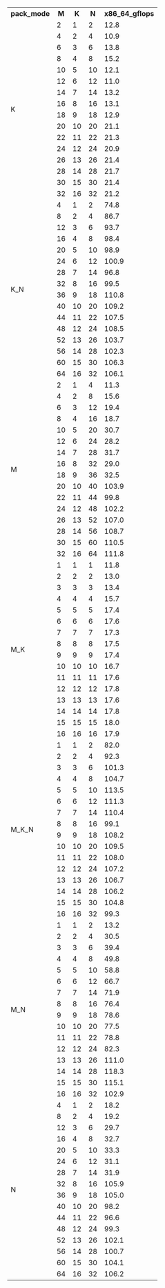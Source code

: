 <table>
	<tr>
		<th>pack_mode</th>
		<th>M</th>
		<th>K</th>
		<th>N</th>
		<th>x86_64_gflops</th>
	</tr>
	<tr>
		<td rowspan='16'>K</td>
		<td>2</td>
		<td>1</td>
		<td>2</td>
		<td>12.8</td>
	</tr>
	<tr>
		<td>4</td>
		<td>2</td>
		<td>4</td>
		<td>10.9</td>
	</tr>
	<tr>
		<td>6</td>
		<td>3</td>
		<td>6</td>
		<td>13.8</td>
	</tr>
	<tr>
		<td>8</td>
		<td>4</td>
		<td>8</td>
		<td>15.2</td>
	</tr>
	<tr>
		<td>10</td>
		<td>5</td>
		<td>10</td>
		<td>12.1</td>
	</tr>
	<tr>
		<td>12</td>
		<td>6</td>
		<td>12</td>
		<td>11.0</td>
	</tr>
	<tr>
		<td>14</td>
		<td>7</td>
		<td>14</td>
		<td>13.2</td>
	</tr>
	<tr>
		<td>16</td>
		<td>8</td>
		<td>16</td>
		<td>13.1</td>
	</tr>
	<tr>
		<td>18</td>
		<td>9</td>
		<td>18</td>
		<td>12.9</td>
	</tr>
	<tr>
		<td>20</td>
		<td>10</td>
		<td>20</td>
		<td>21.1</td>
	</tr>
	<tr>
		<td>22</td>
		<td>11</td>
		<td>22</td>
		<td>21.3</td>
	</tr>
	<tr>
		<td>24</td>
		<td>12</td>
		<td>24</td>
		<td>20.9</td>
	</tr>
	<tr>
		<td>26</td>
		<td>13</td>
		<td>26</td>
		<td>21.4</td>
	</tr>
	<tr>
		<td>28</td>
		<td>14</td>
		<td>28</td>
		<td>21.7</td>
	</tr>
	<tr>
		<td>30</td>
		<td>15</td>
		<td>30</td>
		<td>21.4</td>
	</tr>
	<tr>
		<td>32</td>
		<td>16</td>
		<td>32</td>
		<td>21.2</td>
	</tr>
	<tr>
		<td rowspan='16'>K_N</td>
		<td>4</td>
		<td>1</td>
		<td>2</td>
		<td>74.8</td>
	</tr>
	<tr>
		<td>8</td>
		<td>2</td>
		<td>4</td>
		<td>86.7</td>
	</tr>
	<tr>
		<td>12</td>
		<td>3</td>
		<td>6</td>
		<td>93.7</td>
	</tr>
	<tr>
		<td>16</td>
		<td>4</td>
		<td>8</td>
		<td>98.4</td>
	</tr>
	<tr>
		<td>20</td>
		<td>5</td>
		<td>10</td>
		<td>98.9</td>
	</tr>
	<tr>
		<td>24</td>
		<td>6</td>
		<td>12</td>
		<td>100.9</td>
	</tr>
	<tr>
		<td>28</td>
		<td>7</td>
		<td>14</td>
		<td>96.8</td>
	</tr>
	<tr>
		<td>32</td>
		<td>8</td>
		<td>16</td>
		<td>99.5</td>
	</tr>
	<tr>
		<td>36</td>
		<td>9</td>
		<td>18</td>
		<td>110.8</td>
	</tr>
	<tr>
		<td>40</td>
		<td>10</td>
		<td>20</td>
		<td>109.2</td>
	</tr>
	<tr>
		<td>44</td>
		<td>11</td>
		<td>22</td>
		<td>107.5</td>
	</tr>
	<tr>
		<td>48</td>
		<td>12</td>
		<td>24</td>
		<td>108.5</td>
	</tr>
	<tr>
		<td>52</td>
		<td>13</td>
		<td>26</td>
		<td>103.7</td>
	</tr>
	<tr>
		<td>56</td>
		<td>14</td>
		<td>28</td>
		<td>102.3</td>
	</tr>
	<tr>
		<td>60</td>
		<td>15</td>
		<td>30</td>
		<td>106.3</td>
	</tr>
	<tr>
		<td>64</td>
		<td>16</td>
		<td>32</td>
		<td>106.1</td>
	</tr>
	<tr>
		<td rowspan='16'>M</td>
		<td>2</td>
		<td>1</td>
		<td>4</td>
		<td>11.3</td>
	</tr>
	<tr>
		<td>4</td>
		<td>2</td>
		<td>8</td>
		<td>15.6</td>
	</tr>
	<tr>
		<td>6</td>
		<td>3</td>
		<td>12</td>
		<td>19.4</td>
	</tr>
	<tr>
		<td>8</td>
		<td>4</td>
		<td>16</td>
		<td>18.7</td>
	</tr>
	<tr>
		<td>10</td>
		<td>5</td>
		<td>20</td>
		<td>30.7</td>
	</tr>
	<tr>
		<td>12</td>
		<td>6</td>
		<td>24</td>
		<td>28.2</td>
	</tr>
	<tr>
		<td>14</td>
		<td>7</td>
		<td>28</td>
		<td>31.7</td>
	</tr>
	<tr>
		<td>16</td>
		<td>8</td>
		<td>32</td>
		<td>29.0</td>
	</tr>
	<tr>
		<td>18</td>
		<td>9</td>
		<td>36</td>
		<td>32.5</td>
	</tr>
	<tr>
		<td>20</td>
		<td>10</td>
		<td>40</td>
		<td>103.9</td>
	</tr>
	<tr>
		<td>22</td>
		<td>11</td>
		<td>44</td>
		<td>99.8</td>
	</tr>
	<tr>
		<td>24</td>
		<td>12</td>
		<td>48</td>
		<td>102.2</td>
	</tr>
	<tr>
		<td>26</td>
		<td>13</td>
		<td>52</td>
		<td>107.0</td>
	</tr>
	<tr>
		<td>28</td>
		<td>14</td>
		<td>56</td>
		<td>108.7</td>
	</tr>
	<tr>
		<td>30</td>
		<td>15</td>
		<td>60</td>
		<td>110.5</td>
	</tr>
	<tr>
		<td>32</td>
		<td>16</td>
		<td>64</td>
		<td>111.8</td>
	</tr>
	<tr>
		<td rowspan='16'>M_K</td>
		<td>1</td>
		<td>1</td>
		<td>1</td>
		<td>11.8</td>
	</tr>
	<tr>
		<td>2</td>
		<td>2</td>
		<td>2</td>
		<td>13.0</td>
	</tr>
	<tr>
		<td>3</td>
		<td>3</td>
		<td>3</td>
		<td>13.4</td>
	</tr>
	<tr>
		<td>4</td>
		<td>4</td>
		<td>4</td>
		<td>15.7</td>
	</tr>
	<tr>
		<td>5</td>
		<td>5</td>
		<td>5</td>
		<td>17.4</td>
	</tr>
	<tr>
		<td>6</td>
		<td>6</td>
		<td>6</td>
		<td>17.6</td>
	</tr>
	<tr>
		<td>7</td>
		<td>7</td>
		<td>7</td>
		<td>17.3</td>
	</tr>
	<tr>
		<td>8</td>
		<td>8</td>
		<td>8</td>
		<td>17.5</td>
	</tr>
	<tr>
		<td>9</td>
		<td>9</td>
		<td>9</td>
		<td>17.4</td>
	</tr>
	<tr>
		<td>10</td>
		<td>10</td>
		<td>10</td>
		<td>16.7</td>
	</tr>
	<tr>
		<td>11</td>
		<td>11</td>
		<td>11</td>
		<td>17.6</td>
	</tr>
	<tr>
		<td>12</td>
		<td>12</td>
		<td>12</td>
		<td>17.8</td>
	</tr>
	<tr>
		<td>13</td>
		<td>13</td>
		<td>13</td>
		<td>17.6</td>
	</tr>
	<tr>
		<td>14</td>
		<td>14</td>
		<td>14</td>
		<td>17.8</td>
	</tr>
	<tr>
		<td>15</td>
		<td>15</td>
		<td>15</td>
		<td>18.0</td>
	</tr>
	<tr>
		<td>16</td>
		<td>16</td>
		<td>16</td>
		<td>17.9</td>
	</tr>
	<tr>
		<td rowspan='16'>M_K_N</td>
		<td>1</td>
		<td>1</td>
		<td>2</td>
		<td>82.0</td>
	</tr>
	<tr>
		<td>2</td>
		<td>2</td>
		<td>4</td>
		<td>92.3</td>
	</tr>
	<tr>
		<td>3</td>
		<td>3</td>
		<td>6</td>
		<td>101.3</td>
	</tr>
	<tr>
		<td>4</td>
		<td>4</td>
		<td>8</td>
		<td>104.7</td>
	</tr>
	<tr>
		<td>5</td>
		<td>5</td>
		<td>10</td>
		<td>113.5</td>
	</tr>
	<tr>
		<td>6</td>
		<td>6</td>
		<td>12</td>
		<td>111.3</td>
	</tr>
	<tr>
		<td>7</td>
		<td>7</td>
		<td>14</td>
		<td>110.4</td>
	</tr>
	<tr>
		<td>8</td>
		<td>8</td>
		<td>16</td>
		<td>99.1</td>
	</tr>
	<tr>
		<td>9</td>
		<td>9</td>
		<td>18</td>
		<td>108.2</td>
	</tr>
	<tr>
		<td>10</td>
		<td>10</td>
		<td>20</td>
		<td>109.5</td>
	</tr>
	<tr>
		<td>11</td>
		<td>11</td>
		<td>22</td>
		<td>108.0</td>
	</tr>
	<tr>
		<td>12</td>
		<td>12</td>
		<td>24</td>
		<td>107.2</td>
	</tr>
	<tr>
		<td>13</td>
		<td>13</td>
		<td>26</td>
		<td>106.7</td>
	</tr>
	<tr>
		<td>14</td>
		<td>14</td>
		<td>28</td>
		<td>106.2</td>
	</tr>
	<tr>
		<td>15</td>
		<td>15</td>
		<td>30</td>
		<td>104.8</td>
	</tr>
	<tr>
		<td>16</td>
		<td>16</td>
		<td>32</td>
		<td>99.3</td>
	</tr>
	<tr>
		<td rowspan='16'>M_N</td>
		<td>1</td>
		<td>1</td>
		<td>2</td>
		<td>13.2</td>
	</tr>
	<tr>
		<td>2</td>
		<td>2</td>
		<td>4</td>
		<td>30.5</td>
	</tr>
	<tr>
		<td>3</td>
		<td>3</td>
		<td>6</td>
		<td>39.4</td>
	</tr>
	<tr>
		<td>4</td>
		<td>4</td>
		<td>8</td>
		<td>49.8</td>
	</tr>
	<tr>
		<td>5</td>
		<td>5</td>
		<td>10</td>
		<td>58.8</td>
	</tr>
	<tr>
		<td>6</td>
		<td>6</td>
		<td>12</td>
		<td>66.7</td>
	</tr>
	<tr>
		<td>7</td>
		<td>7</td>
		<td>14</td>
		<td>71.9</td>
	</tr>
	<tr>
		<td>8</td>
		<td>8</td>
		<td>16</td>
		<td>76.4</td>
	</tr>
	<tr>
		<td>9</td>
		<td>9</td>
		<td>18</td>
		<td>78.6</td>
	</tr>
	<tr>
		<td>10</td>
		<td>10</td>
		<td>20</td>
		<td>77.5</td>
	</tr>
	<tr>
		<td>11</td>
		<td>11</td>
		<td>22</td>
		<td>78.8</td>
	</tr>
	<tr>
		<td>12</td>
		<td>12</td>
		<td>24</td>
		<td>82.3</td>
	</tr>
	<tr>
		<td>13</td>
		<td>13</td>
		<td>26</td>
		<td>111.0</td>
	</tr>
	<tr>
		<td>14</td>
		<td>14</td>
		<td>28</td>
		<td>118.3</td>
	</tr>
	<tr>
		<td>15</td>
		<td>15</td>
		<td>30</td>
		<td>115.1</td>
	</tr>
	<tr>
		<td>16</td>
		<td>16</td>
		<td>32</td>
		<td>102.9</td>
	</tr>
	<tr>
		<td rowspan='16'>N</td>
		<td>4</td>
		<td>1</td>
		<td>2</td>
		<td>18.2</td>
	</tr>
	<tr>
		<td>8</td>
		<td>2</td>
		<td>4</td>
		<td>19.2</td>
	</tr>
	<tr>
		<td>12</td>
		<td>3</td>
		<td>6</td>
		<td>29.7</td>
	</tr>
	<tr>
		<td>16</td>
		<td>4</td>
		<td>8</td>
		<td>32.7</td>
	</tr>
	<tr>
		<td>20</td>
		<td>5</td>
		<td>10</td>
		<td>33.3</td>
	</tr>
	<tr>
		<td>24</td>
		<td>6</td>
		<td>12</td>
		<td>31.1</td>
	</tr>
	<tr>
		<td>28</td>
		<td>7</td>
		<td>14</td>
		<td>31.9</td>
	</tr>
	<tr>
		<td>32</td>
		<td>8</td>
		<td>16</td>
		<td>105.9</td>
	</tr>
	<tr>
		<td>36</td>
		<td>9</td>
		<td>18</td>
		<td>105.0</td>
	</tr>
	<tr>
		<td>40</td>
		<td>10</td>
		<td>20</td>
		<td>98.2</td>
	</tr>
	<tr>
		<td>44</td>
		<td>11</td>
		<td>22</td>
		<td>96.6</td>
	</tr>
	<tr>
		<td>48</td>
		<td>12</td>
		<td>24</td>
		<td>99.3</td>
	</tr>
	<tr>
		<td>52</td>
		<td>13</td>
		<td>26</td>
		<td>102.1</td>
	</tr>
	<tr>
		<td>56</td>
		<td>14</td>
		<td>28</td>
		<td>100.7</td>
	</tr>
	<tr>
		<td>60</td>
		<td>15</td>
		<td>30</td>
		<td>104.1</td>
	</tr>
	<tr>
		<td>64</td>
		<td>16</td>
		<td>32</td>
		<td>106.2</td>
	</tr>
</table>
